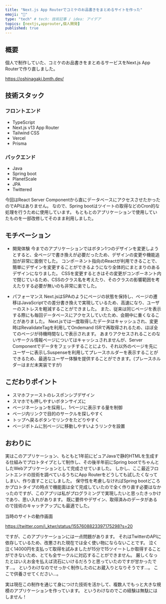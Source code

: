 ```yaml
---
title: "Next.js App Routerでコミケのお品書きをまとめるサイトを作った"
emoji: "📖"
type: "tech" # tech: 技術記事 / idea: アイデア
topics: [nextjs,approuter,個人開発]
published: true
---
```


## 概要

個人で制作していた、コミケのお品書きをまとめるサービスをNext.js App Routerで作り直しました。

https://oshinagaki.bmth.dev/

## 技術スタック

### フロントエンド

- TypeScript
- Next.js v13 App Router
- Tailwind CSS
- Vercel
- Prisma

### バックエンド

- Java
- Spring boot
- PlanetScale
- JPA
- Twittered

今回はReact Server Componentから直にデータベースにアクセスさせたかったのでAPIはありません。
なので、Spring bootはツイートの取得などのCron的な処理を行うために使用しています。
もともとのアプリケーションで使用していたものを一部改修してそのまま利用しました。

## モチベーション

- 開発体験
今までのアプリケーションではボタン1つのデザインを変更しようとすると、全ページで書き換えが必要だったため、デザインの変更や機能追加が非常に面倒でした。
コンポーネント指向のReactが利用できることで、簡単にデザインを変更することができるようになり全体的にまとまりのあるデザインになりました。
CSSを変更するときはその変更がコンポーネント内で閉じているため、CSSのクラス名を考えたり、そのクラスの影響範囲を考えたりする必要が無いのも非常に楽でした。

- パフォーマンス
Next.jsはSPAのようにページの状態を保持し、ページの遷移はJavaScriptでの差分書き換えで実現しているため、高速になり、ユーザーのストレスを軽減することができました。
また、従来は同じページを表示する際にも毎回データベースにアクセスしていたため、会期中に重くなることがありました。
Next.jsでは一度取得したデータはキャッシュされ、変更時はRevalidateTagを利用してOndemand ISRで再取得されるため、ほぼ全てのページが待機時間なしで表示されます。
あまりアクセスされることのないサークル情報ページについてはキャッシュされませんが、Server Componentでデータをフェッチすることにより、それ以外のページを先にユーザーに表示しSuspenseを利用してプレースホルダーを表示することができるため、最適なユーザー体験を提供することができます。(プレースホルダーはまだ未実装ですが)

## こだわりポイント

- スマホファーストのレスポンシブデザイン
- スマホでも押しやすいボタンサイズに
- ページネーションを採用し、1ページに表示する量を制御
- ページ内リンクで目的のサークルを探しやすく
- トップへ戻るボタンでリンクをたどりやすく
- ページボトムに別ページに移動しやすいようリンクを設置



## おわりに

実はこのアプリケーション、もともと1年前にピュアJavaで静的HTMLを生成する仕組みでプロトタイプとして制作し、その後半年前にSpring bootでちゃんとしたWebアプリケーションとして完成させていました。
しかし、ここ最近フロントエンドの技術を調べているうちにApp Routerをどうしても試したくなってしまい、作り直すことにしました。
保守性を考慮しなければSpring bootどころかプロトタイプの時点で機能面は全て完成していたので全く作り直す必要はなかったのですが、このアプリは私がプログラミングで実現したいと思ったきっかけであり、思い入れがあります。
既に要件やデザイン、取得済みのデータがあるので技術のキャッチアップにも最適でした。

当時のサイトの動作画面

https://twitter.com/j_ktwr/status/1557608823397175298?s=20

ですが、このアプリケーションには一点問題があります。
それはTwitterのAPIに依存しているため、改悪された現在では全く使い物にならないことです。
泣く泣く14000円を支払って取得を試みましたが15分で15ツイートしか取得することができないため、とても全サークルに対応することができません。
厳しくなったとはいえお金を払えば流石にいけるだろうと思っていたのですが甘かったです…。
というわけなのでせっかく制作したのにお蔵入りとなりそうです…。
ここで供養させてください…。

実は現在この制作を通じて身につけた技術を活かして、複数人でもっと大きな規模のアプリケーションを作っています。
というわけなのでこの経験は無駄にはしません！

